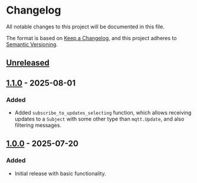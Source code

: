 
# Changelog

All notable changes to this project will be documented in this file.

The format is based on [Keep a Changelog](https://keepachangelog.com/en/1.1.0/),
and this project adheres to [Semantic Versioning](https://semver.org/spec/v2.0.0.html).

## [Unreleased]

## [1.1.0] - 2025-08-01

### Added
- Added `subscribe_to_updates_selecting` function, which allows receiving updates to a `Subject`
  with some other type than `mqtt.Update`, and also filtering messages.

## [1.0.0] - 2025-07-20

### Added
- Initial release with basic functionality.

[Unreleased]: https://github.com/sbergen/spoke/compare/spoke_mqtt_actor-v1.1.0...HEAD
[1.1.0]: https://github.com/sbergen/spoke/releases/tag/spoke_mqtt_actor-v1.1.0
[1.0.0]: https://github.com/sbergen/spoke/releases/tag/v1.0.0
